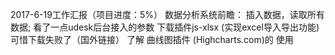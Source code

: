 2017-6-19工作汇报（项目进度：5%）  数据分析系统前瞻：
插入数据，读取所有数据;
看了一点udesk后台接入的参数
下载插件js-xlsx (实现excel导入导出功能) 可惜下载失败了（国外链接）
了解 曲线图插件 (Highcharts.com)的 使用


